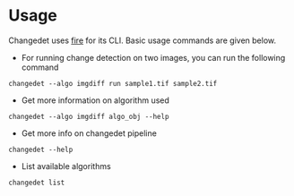 <h1> Usage </h1>

Changedet uses [fire](https://github.com/google/python-fire) for its CLI. Basic usage commands are given below.


- For running change detection on two images, you can run the following command

```
changedet --algo imgdiff run sample1.tif sample2.tif
```

- Get more information on algorithm used

```
changedet --algo imgdiff algo_obj --help
```

- Get more info on changedet pipeline

```
changedet --help
```

- List available algorithms

```
changedet list
```